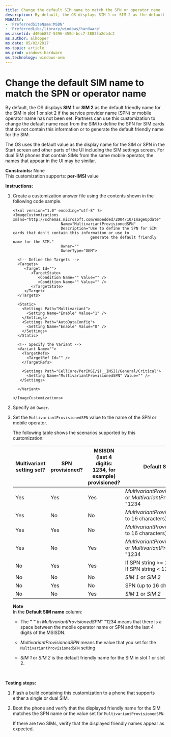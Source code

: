 ```yaml
---
title: Change the default SIM name to match the SPN or operator name
description: By default, the OS displays SIM 1 or SIM 2 as the default friendly name for the SIM in slot 1 or slot 2 if the service provider name (SPN) or mobile operator name has not been set.
MSHAttr:
- 'PreferredSiteName:MSDN'
- 'PreferredLib:/library/windows/hardware'
ms.assetid: d40bb857-5496-459d-bcc7-38833a2db4c2
ms.author: alhopper
ms.date: 05/02/2017
ms.topic: article
ms.prod: windows-hardware
ms.technology: windows-oem
---
```


# Change the default SIM name to match the SPN or operator name


By default, the OS displays **SIM 1** or **SIM 2** as the default friendly name for the SIM in slot 1 or slot 2 if the service provider name (SPN) or mobile operator name has not been set. Partners can use this customization to change the default name read from the SIM to define the SPN for SIM cards that do not contain this information or to generate the default friendly name for the SIM.

The OS uses the default value as the display name for the SIM or SPN in the Start screen and other parts of the UI including the SIM settings screen. For dual SIM phones that contain SIMs from the same mobile operator, the names that appear in the UI may be similar.

<a href="" id="constraints---none"></a>**Constraints:** None  
This customization supports: **per-IMSI** value

<a href="" id="instructions-"></a>**Instructions:**  
1.  Create a customization answer file using the contents shown in the following code sample.

    ```
    <?xml version="1.0" encoding="utf-8" ?>  
    <ImageCustomizations xmlns="http://schemas.microsoft.com/embedded/2004/10/ImageUpdate"  
                         Name="MultivariantProvisionedSPN"  
                         Description="Use to define the SPN for SIM cards that don't contain this information or use to
                                      generate the default friendly name for the SIM."  
                         Owner=""  
                         OwnerType="OEM"> 
      
      <!-- Define the Targets --> 
      <Targets>
         <Target Id="">
            <TargetState>
               <Condition Name="" Value="" />
               <Condition Name="" Value="" />
            </TargetState>
         </Target>
      </Targets>
      
      <Static>
        <Settings Path="Multivariant">
          <Setting Name="Enable" Value="1" />
        </Settings>
        <Settings Path="AutoDataConfig">
          <Setting Name="Enable" Value="0" />
        </Settings>
      </Static>

      <!-- Specify the Variant -->
      <Variant Name=""> 
        <TargetRefs>
          <TargetRef Id="" /> 
        </TargetRefs>

        <Settings Path="CellCore/PerIMSI/$(__IMSI)/General/Critical">  
          <Setting Name="MultivariantProvisionedSPN" Value="" />    
       </Settings>  

      </Variant>

    </ImageCustomizations>
    ```

2.  Specify an `Owner`.

3.  Set the `MultivariantProvisionedSPN` value to the name of the SPN or mobile operator.

    The following table shows the scenarios supported by this customization:

    | Multivariant setting set? | SPN provisioned? | MSISDN (last 4 digitis: 1234, for example) provisioned? | Default SIM name                                                        |
    |---------------------------|------------------|---------------------------------------------------------|-------------------------------------------------------------------------|
    | Yes                       | Yes              | Yes                                                     | *MultivariantProvisionedSPN*1234 or *MultivariantProvisionedSPN*" "1234 |
    | Yes                       | No               | No                                                      | *MultivariantProvisionedSPN* (up to 16 characters)                      |
    | Yes                       | Yes              | No                                                      | *MultivariantProvisionedSPN* (up to 16 characters)                      |
    | Yes                       | No               | Yes                                                     | *MultivariantProvisionedSPN*1234 or *MultivariantProvisionedSPN*" "1234 |
    | No                        | Yes              | Yes                                                     | If SPN string >= 12: *SPN*1234<br/>If SPN string < 12: *SPN*" "1234     |
    | No                        | No               | No                                                      | *SIM 1* or *SIM 2*                                                      |
    | No                        | Yes              | No                                                      | SPN (up to 16 characters)                                               |
    | No                        | No               | Yes                                                     | *SIM 1* or *SIM 2*                                                      |


    **Note**<br/>
    In the **Default SIM name** column:

    -   The **" "** in *MultivariantProvisionedSPN*" "1234 means that there is a space between the mobile operator name or SPN and the last 4 digits of the MSISDN.

    -   *MultivariantProvisionedSPN* means the value that you set for the `MultivariantProvisionedSPN` setting.

    -   *SIM 1* or *SIM 2* is the default friendly name for the SIM in slot 1 or slot 2.

<p></p>     

<a href="" id="testing-steps-"></a>**Testing steps:**  
1.  Flash a build containing this customization to a phone that supports either a single or dual SIM.

2.  Boot the phone and verify that the displayed friendly name for the SIM matches the SPN name or the value set for `MultivariantProvisionedSPN`.

    If there are two SIMs, verify that the displayed friendly names appear as expected.

 

 






